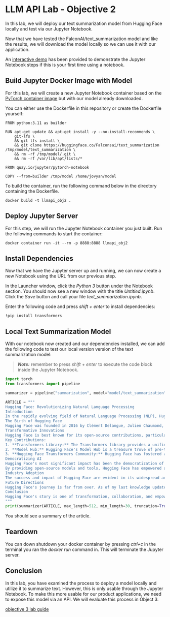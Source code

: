# LLM API Lab - Objective 2

In this lab, we will deploy our text summarization model from Hugging Face locally and test via our Jupyter Notebook.

Now that we have tested the FalconAI/text_summarization model and like the results, we will download the model locally so we can use it with our application.

An [interactive demo](https://app.revel.vivun.com/demos/dda72454-437d-41fa-a59a-3c5fb08d612c/paths/29d5532c-d50c-4f56-9f9e-07bc6b1c0fcc) has been provided to demonstrate the Jupyter Notebook steps if this is your first time using a notebook.


## Build Jupyter Docker Image with Model

For this lab, we will create a new Jupyter Notebook container based on the [PyTorch container image](https://quay.io/repository/jupyter/pytorch-notebook) but with our model already downloaded.

You can either use the Dockerfile in this repository or create the Dockerfile yourself:

```docker
FROM python:3.11 as builder

RUN apt-get update && apt-get install -y --no-install-recommends \
    git-lfs \
    && git lfs install \
    && git clone https://huggingface.co/Falconsai/text_summarization /tmp/model/text_summarization \
    && rm -rf /tmp/model/.git \
    && rm -rf /var/lib/apt/lists/*

FROM quay.io/jupyter/pytorch-notebook

COPY --from=builder /tmp/model /home/jovyan/model
```

To build the container, run the following command below in the directory containing the Dockerfile. 

```shell
docker build -t llmapi_obj2 .
```

## Deploy Jupyter Server

For this step, we will run the Jupyter Notebook container you just built.  Run the following commands to start the container:

```shell
docker container run -it --rm -p 8888:8888 llmapi_obj2
```

## Install Dependencies

Now that we have the Jupyter server up and running, we can now create a new Notebook using the URL from our previous step.

In the Launcher window, click the _Python 3_ button under the Notebook section.  You should now see a new window with the title _Untitled.ipynb_.  Click the _Save_ button and call your file _text_summarization.ipynb_.

Enter the following code and press _shift + enter_ to install dependencies:

```shell
!pip install transformers
```

## Local Text Summarization Model

With our notebook now created and our dependencies installed, we can add the following code to test our local version version of the text summarization model:

 > _**Note:**_ remember to press _shift + enter_ to execute the code block inside the Jupyter Notebook.

```python
import torch
from transformers import pipeline

summarizer = pipeline("summarization", model="model/text_summarization")

ARTICLE = """ 
Hugging Face: Revolutionizing Natural Language Processing
Introduction
In the rapidly evolving field of Natural Language Processing (NLP), Hugging Face has emerged as a prominent and innovative force. This article will explore the story and significance of Hugging Face, a company that has made remarkable contributions to NLP and AI as a whole. From its inception to its role in democratizing AI, Hugging Face has left an indelible mark on the industry.
The Birth of Hugging Face
Hugging Face was founded in 2016 by Clément Delangue, Julien Chaumond, and Thomas Wolf. The name "Hugging Face" was chosen to reflect the company's mission of making AI models more accessible and friendly to humans, much like a comforting hug. Initially, they began as a chatbot company but later shifted their focus to NLP, driven by their belief in the transformative potential of this technology.
Transformative Innovations
Hugging Face is best known for its open-source contributions, particularly the "Transformers" library. This library has become the de facto standard for NLP and enables researchers, developers, and organizations to easily access and utilize state-of-the-art pre-trained language models, such as BERT, GPT-3, and more. These models have countless applications, from chatbots and virtual assistants to language translation and sentiment analysis.
Key Contributions:
1. **Transformers Library:** The Transformers library provides a unified interface for more than 50 pre-trained models, simplifying the development of NLP applications. It allows users to fine-tune these models for specific tasks, making it accessible to a wider audience.
2. **Model Hub:** Hugging Face's Model Hub is a treasure trove of pre-trained models, making it simple for anyone to access, experiment with, and fine-tune models. Researchers and developers around the world can collaborate and share their models through this platform.
3. **Hugging Face Transformers Community:** Hugging Face has fostered a vibrant online community where developers, researchers, and AI enthusiasts can share their knowledge, code, and insights. This collaborative spirit has accelerated the growth of NLP.
Democratizing AI
Hugging Face's most significant impact has been the democratization of AI and NLP. Their commitment to open-source development has made powerful AI models accessible to individuals, startups, and established organizations. This approach contrasts with the traditional proprietary AI model market, which often limits access to those with substantial resources.
By providing open-source models and tools, Hugging Face has empowered a diverse array of users to innovate and create their own NLP applications. This shift has fostered inclusivity, allowing a broader range of voices to contribute to AI research and development.
Industry Adoption
The success and impact of Hugging Face are evident in its widespread adoption. Numerous companies and institutions, from startups to tech giants, leverage Hugging Face's technology for their AI applications. This includes industries as varied as healthcare, finance, and entertainment, showcasing the versatility of NLP and Hugging Face's contributions.
Future Directions
Hugging Face's journey is far from over. As of my last knowledge update in September 2021, the company was actively pursuing research into ethical AI, bias reduction in models, and more. Given their track record of innovation and commitment to the AI community, it is likely that they will continue to lead in ethical AI development and promote responsible use of NLP technologies.
Conclusion
Hugging Face's story is one of transformation, collaboration, and empowerment. Their open-source contributions have reshaped the NLP landscape and democratized access to AI. As they continue to push the boundaries of AI research, we can expect Hugging Face to remain at the forefront of innovation, contributing to a more inclusive and ethical AI future. Their journey reminds us that the power of open-source collaboration can lead to groundbreaking advancements in technology and bring AI within the reach of many.
"""
print(summarizer(ARTICLE, max_length=512, min_length=30, truncation=True, do_sample=False))
```

You should see a summary of the article.

## Teardown

You can down shutdown your docker container by pressing _ctrl+c_ in the terminal you ran the _docker run_ command in.  This will terminate the Jupyter server.

## Conclusion

In this lab, you have examined the process to deploy a model locally and utilize it to summarize text.  However, this is only usable through the Jupyter Notebook.  To make this more usable for our product applications, we need to expose this model via an API.  We will evaluate this process in Object 3.

[objective 3 lab guide](../objective3/README.md)